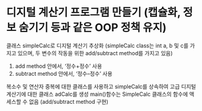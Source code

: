 # 디지털 계산기 프로그램 만들기 (캡슐화, 정보 숨기기 등과 같은 OOP 정책 유지)

클래스 simpleCalc로 디지털 계산기 추상화 (simpleCalc class는 int a, b 및 c를 가지고 있으며, 두 변수의 작동을 위한 add/subtract method를 가지고 있음)
1) add method 안에서, ‘정수+정수’ 사용
2) subtract method 안에서, ‘정수–정수’ 사용
 
복소수 및 연산자 중복에 대한 클래스를 사용하고 simpleCalc를 상속하여 고급 디지털 계산기에 대한 클래스 adCalc를 생성
main()함수는 SimpleCalc 클래스의 함수에 액세스할 수 없음 (add/subtract method 구현)
